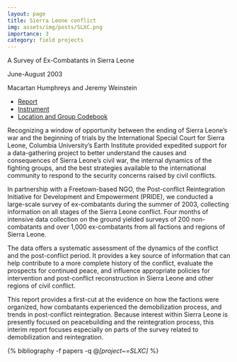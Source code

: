 ```yaml
---
layout: page
title: Sierra Leone conflict
img: assets/img/posts/SLXC.png
importance: 3
category: field projects
---
```



A Survey of Ex-Combatants in Sierra Leone

June-August 2003

Macartan Humphreys and Jeremy Weinstein 

* <i class="fas fa-file-pdf"></i> <a href="{{'assets/pdf/projects/SLXC/200407_report.pdf' | relative_url}}"  rel="noopener noreferrer">Report</a> 
* <i class="fas fa-file-pdf"></i> <a href="{{'assets/pdf/projects/SLXC/SLXC_instrument.pdf' | relative_url}}"  rel="noopener noreferrer">Instrument</a> 
* <i class="fas fa-file-pdf"></i> <a href="{{'assets/pdf/projects/SLXC/SLXC_Codebook.pdf' | relative_url}}"  rel="noopener noreferrer">Location and Group Codebook</a> 


Recognizing a window of opportunity between the ending of Sierra Leone’s war and the beginning of trials by the International Special Court for Sierra Leone, Columbia University’s Earth Institute provided expedited support for a data-gathering project to better understand the causes and consequences of Sierra Leone’s civil war, the internal dynamics of the fighting groups, and the best strategies available to the international community to respond to the security concerns raised by civil conflicts.

In partnership with a Freetown-based NGO, the Post-conflict Reintegration Initiative for Development and Empowerment (PRIDE), we conducted a large-scale survey of ex-combatants during the summer of 2003, collecting information on all stages of the Sierra Leone conflict.  Four months of intensive data collection on the ground yielded surveys of 200 non-combatants and over 1,000 ex-combatants from all factions and regions of Sierra Leone.

The data offers a systematic assessment of the dynamics of the conflict and the post-conflict period.  It provides a key source of information that can help contribute to a more complete history of the conflict, evaluate the prospects for continued peace, and influence appropriate policies for intervention and post-conflict reconstruction in Sierra Leone and other regions of civil conflict. 

This report provides a first-cut at the evidence on how the factions were organized, how combatants experienced the demobilization process, and trends in post-conflict reintegration. Because interest within Sierra Leone is presently focused on peacebuilding and the reintegration process, this interim report focuses especially on parts of the survey related to demobilization and reintegration.


<div class="publications">

  {% bibliography -f papers -q @*[project~=SLXC]* %}

</div>
